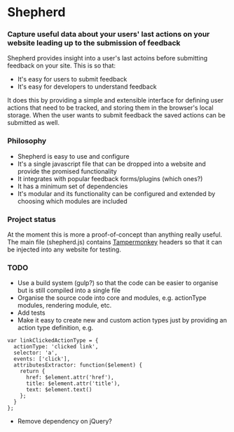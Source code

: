 # Shepherd

### Capture useful data about your users' last actions on your website leading up to the submission of feedback

Shepherd provides insight into a user's last actoins before submitting feedback on your site. This is so that:
* It's easy for users to submit feedback
* It's easy for developers to understand feedback

It does this by providing a simple and extensible interface for defining user actions that need to be tracked, and storing them in the browser's local storage. When the user wants to submit feedback the saved actions can be submitted as well.

### Philosophy
* Shepherd is easy to use and configure
* It's a single javascript file that can be dropped into a website and provide the promised functionality
* It integrates with popular feedback forms/plugins (which ones?)
* It has a minimum set of dependencies
* It's modular and its functionality can be configured and extended by choosing which modules are included

### Project status
At the moment this is more a proof-of-concept than anything really useful. The main file (shepherd.js) contains [Tampermonkey](https://chrome.google.com/webstore/detail/tampermonkey/dhdgffkkebhmkfjojejmpbldmpobfkfo?hl=en) headers so that it can be injected into any website for testing.

### TODO
* Use a build system (gulp?) so that the code can be easier to organise but is still compiled into a single file
* Organise the source code into core and modules, e.g. actionType modules, rendering module, etc.
* Add tests
* Make it easy to create new and custom action types just by providing an action type definition, e.g.
```
var linkClickedActionType = {
  actionType: 'clicked link',
  selector: 'a',
  events: ['click'],
  attributesExtractor: function($element) {
    return {
      href: $element.attr('href'),
      title: $element.attr('title'),
      text: $element.text()
    };
  }
};
```
* Remove dependency on jQuery?
